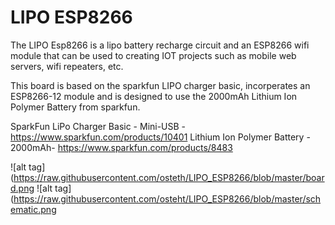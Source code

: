 # LIPO ESP8266

The LIPO Esp8266 is a lipo battery recharge circuit and an ESP8266 wifi module that can be used to creating IOT projects such as mobile web servers, wifi repeaters, etc.

This board is based on the sparkfun LIPO charger basic, incorperates an ESP8266-12 module and is designed to use the 2000mAh Lithium Ion Polymer Battery from sparkfun.

SparkFun LiPo Charger Basic - Mini-USB - https://www.sparkfun.com/products/10401
Lithium Ion Polymer Battery - 2000mAh- https://www.sparkfun.com/products/8483

![alt tag](https://raw.githubusercontent.com/osteth/LIPO_ESP8266/blob/master/board.png
![alt tag](https://raw.githubusercontent.com/osteht/LIPO_ESP8266/blob/master/schematic.png
